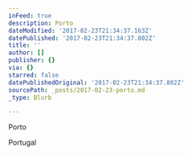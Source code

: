```yaml
---
inFeed: true
description: Porto
dateModified: '2017-02-23T21:34:37.163Z'
datePublished: '2017-02-23T21:34:37.802Z'
title: ''
author: []
publisher: {}
via: {}
starred: false
datePublishedOriginal: '2017-02-23T21:34:37.802Z'
sourcePath: _posts/2017-02-23-porto.md
_type: Blurb

---
```

Porto

Portugal